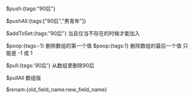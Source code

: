 $push:{tags:"90后"}

$pushAll:{tags:["90后","男青年"]}

$addToSet:{tags:"90后"} 当且仅当不存在的时候才能加入

$poop:{tags:-1} 删除数组的第一个值
$poop:{tags:1} 删除数组的最后一个值
只能是 -1 或 1


$pull:{tags:'90后'}
从数组里删除90后

$pullAll 数组版

$renam:{old_field_name:new_field_name}

